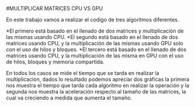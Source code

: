#MULTIPLICAR MATRICES CPU VS GPU

En este trabajo vamos a realizar el codigo de tres algoritmos diferentes.

*El primero está basado en el llenado de dos matrices y multiplicación de las mismas usando CPU.
*El segundo está basado en el llenado de dos matrices usando CPU, y la multiplicación de las mismas usando GPU solo con el uso de hilos y bloques.
*El tercero está basado en el llenado de dos matrices usando CPU, y la multiplicación de las misma en GPU con el uso de hilos, bloques y memoria compartida.

En todos los casos se mide el tiempo que se tarda en realizar la multiplicacion, dados lo resultado podemos apreciar dos gráficas la primera nos muestra el tiempo que tarda cada algoritmo en realizar la operación y la segunda nos muestra la aceleración respecto al tamaño de las matrices, la cual va creciendo a medida que aumenta el tamaño.
